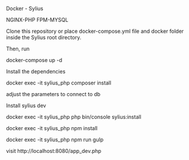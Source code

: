 Docker - Sylius

NGINX-PHP FPM-MYSQL

Clone this repository or place docker-compose.yml file and docker folder inside the Sylius root directory.

Then, run

docker-compose up -d

Install the dependencies 

docker exec -it sylius_php composer install

adjust the parameters to connect to db

Install sylius dev

docker exec -it sylius_php php bin/console sylius:install

docker exec -it sylius_php npm install

docker exec -it sylius_php npm run gulp

visit http://localhost:8080/app_dev.php



 
 





